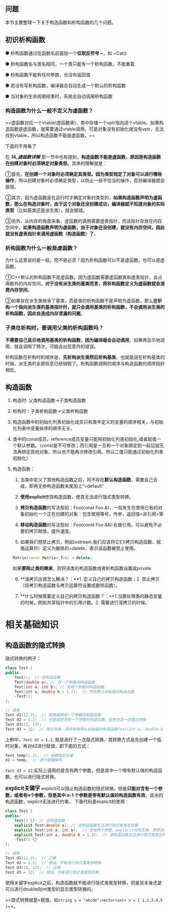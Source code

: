 ## 问题

本节主要整理一下关于构造函数和析构函数的几个问题。

## 初识析构函数

● 析构函数通过在函数名前面加一个**位取反符号 ~**，如 ~Cat()

● 析构函数名与类名相同，一个类只能有一个析构函数，不能重载

● 析构函数不能有任何参数，也没有返回值

● 若没有写析构函数，编译器会自动生成一个默认的析构函数

● 当对象的生命周期结束时，系统会自动调用析构函数



### 构造函数为什么一般不定义为虚函数？

==虚函数对应一个vtable(虚函数表)，类中存储一个vptr指向这个vtable。如果构造函数是虚函数，就需要通过vtable调用，可是对象没有初始化就没有vptr，无法找到vtable，所以构造函数不能是虚函数。==

下面的不用看了

在 ***14_虚函数详解***  那一节中也有提到，**构造函数不能是虚函数，原因是构造函数在创建对象时必须确定对象类型**。具体的理解就是：

①首先，**在创建一个对象时必须确定其类型。因为类型规定了对象可以进行哪些操作**，所以创建对象时必须确定类型，以防止一些不恰当的操作，否则编译器就会报错。

②其次，因为虚函数是在运行时才确定对象的类型的，**如果构造函数声明为虚函数，那么在构造对象时，由于这个对象还没创建成功，编译器就不知道对象的实际类型**（比如基类还是派生类），就会报错。

③另外，从内存的角度来看，虚函数的调用需要虚表指针，而该指针存放在内存空间中，**如果构造函数声明为虚函数，由于对象还没创建，就没有内存空间，因此就没有虚表指针来调用虚函数（构造函数）了**。



### 析构函数为什么一般是虚函数？

为什么这里说的是一般，而不是必须？因为析构函数可以不是虚函数，也可以是虚函数。

①C++默认的析构函数不是虚函数。因为虚函数需要虚函数表和虚表指针，会占用额外的内存空间。**对于没有派生类的基类而言，将析构函数定义为虚函数就会浪费内存空间**。

②如果存在派生类继承了基类，而基类的析构函数不是声明为虚函数，那么**在析构一个指向派生类的基类指针时，就只会调用基类的析构函数，不会调用派生类的析构函数，因此会造成内存泄漏的问题**。



### 子类在析构时，要调用父类的析构函数吗？

**不需要自己显示地调用基类的析构函数，因为编译器会自动调用**，如果再显示地调用，就会调用了两次，可能会出现意外的错误。

析构函数在析构时的顺序是，**先析构派生类然后析构基类**，也就是说在析构基类的时候，派生类的全部信息已经销毁了。析构函数调用的顺序与构造函数的顺序刚好相反。

## 构造函数

1. 构造时: 父类构造函数->子类构造函数

2. 析构时：子类析构函数->父类析构函数

3. 构造函数中的初始化列表初始化成员只和类中定义的变量的顺序相关，与初始化列表中变量排序的顺序无关。

4. 类中的const成员，reference成员变量只能用初始化列表初始化,或者赋值一个默认参数。（const是不可修改；而引用是一旦和一个对象绑定到一起后就无法再绑定其他对象，所以也不能再次修改引用。所以二值只能通过初始化列表初始化）

5. 构造函数：

   1. 当类中定义了其他构造函数之后，将不存在**默认构造函数**，需要自己合成，即再无参构造函数末尾加上“=default”

   2. **使用explicit**修饰构造函数，使其无法进行隐式类型转换。

   3. **拷贝构造函数**的写法型如：Foo(const Foo &)，一般发生在使用已有的对象初始化一个正在创建的对象：包含使用等号，传参，返回值<非引用>等

   4. **移动构造函数**的写法型如：Foo(const Foo &&):右值引用，可以避免不必要的拷贝赋值，提升速度。

   5.  如果我们想禁止拷贝，例如iostream.我们应该将它们(拷贝构造函数、赋值运算符）定义为删除的=delete，表示该函数被禁止使用。

      ```cpp
      Matrix(const Matrix<_T>&) = delete;
      ```

      如果**要阻止类的继承**，则将该类的构造函数或者析构函数设置成private

   6. **浅拷贝出错怎么解决？：**1. 定义自己的拷贝构造函数；2. 禁止拷贝（将拷贝构造函数与拷贝运算符设置成删除函数）。

   7. **什么时候需要定义自己的拷贝构造函数？：**1.当要处理类的静态变量的时候，例如共享指针中的引用计数。2. 需要进行深拷贝的时候。

# 相关基础知识

## 构造函数的隐式转换

隐式转换的例子：

```cpp
class Test {
public:
    Test();  // 空构造函数
    Test(double a); // 含一个参数的构造函数
    Test(int a, int b); // 含两个参数的构造函数
    Test(int a, double b = 1.2);  // 带有默认初始值的构造函数
    ~Test();
};

// 调用
Test d1(12.3);  // 直接调用含一个参数的构造函数
Test d2 = 1.2;  // 也是调用含有一个参数的构造函数，但是包含一次隐式转换
Test d3(12, 13);  
Test d3 = 12;  // 隐式转换，调用带有默认初始值的构造函数Test(int a, double b = 1.2)
```

上例中，`Test d2 = 1.2`; 就是进行了一次隐式转换，其转换方式是先创建一个临时对象，再对d2进行赋值，即下面的方式：

```cpp
Test temp(1.2);  // 创建临时变量
d2 = temp;  // 进行赋值操作
```

`Test d3 = 12`;实际上调用的是含有两个参数，但是其中一个带有默认值的构造函数，也可以进行隐式转换。

<big>**explicit关键字**</big>
explicit可以阻止构造函数的隐式转换，但是**只能对含有一个参数，或者有n个参数，但是其中 n-1 个参数是带有默认值的构造函数有效**，其余的构造函数，explicit无法进行约束。
下面代码是explicit的使用：

```cpp
class Test {
public:
    Test() {}  // 空构造函数
    explicit Test(double a); // 该构造函数无法进行隐式类类型转换
    explicit Test(int a, int b);  // 含有两个参数，explicit对其无效，然而该构造函数本身也是不能隐式转换的
    explicit Test(int a, double b = 1.2);  // 该构造函数无法进行隐式类类型转换
    ~Test() {}
};

// 调用
Test d1(12.3);  // 正确
Test d2 = 1.2;  // 错误，不能进行隐式类类型转换
Test d3(12, 13);  // 正确
Test d3 = 12;  // 错误，不能进行隐式类类型转换
```

使用关键字explicit之后，构造函数就不能进行隐式类类型转换，但是其本身还是可以进行double向int类型的显示类型转换的。

==隐式转换就是=赋值，如`string s = "abcde";vector<int> v = { 1,2,3,4,5 }`==。
